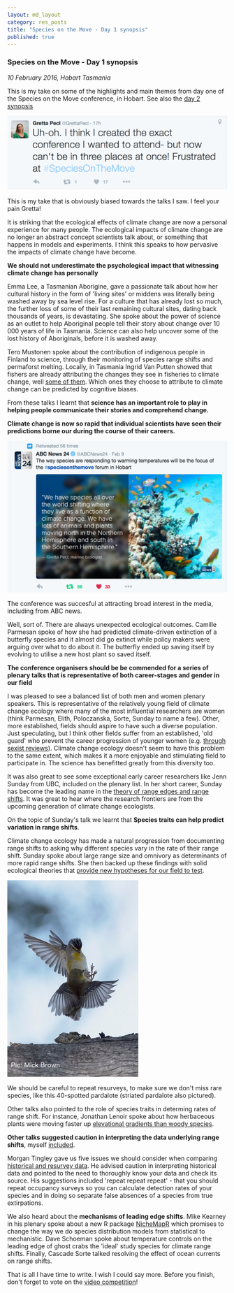 ```yaml
---
layout: md_layout
category: res_posts
title: "Species on the Move - Day 1 synopsis"
published: true  
---
```



### Species on the Move - Day 1 synopsis

*10 February 2016, Hobart Tasmania*

This is my take on some of the highlights and main themes from day one of the Species on the Move conference, in Hobart. See also the [day 2 synopsis](http://www.seascapemodels.org/res_posts/2016/02/11/SoTM_day2_synopsis.html)

<div class = "image_caption">
<img src ="/Images/pecl-laments.png" alt="tweet" class="image_float"/>
<p>
This is my take that is obviously biased towards the talks I saw. I feel your pain Gretta!
</p>
</div>

It is striking that the ecological effects of climate change are now a personal experience for many people. The ecological impacts of climate change are no longer an abstract concept scientists talk about, or something that happens in models and experiments. I think this speaks to how pervasive the impacts of climate change have become.  

**We should not underestimate the psychological impact that witnessing climate change has personally**  

Emma Lee, a Tasmanian Aborigine, gave a passionate talk about how her cultural history in the form of 'living sites' or middens was literally being washed away by sea level rise. For a culture that has already lost so much, the further loss of some of their last remaining cultural sites, dating back thousands of years, is devastating. She spoke about the power of science as an outlet to help Aboriginal people tell their story about change over 10 000 years of life in Tasmania. Science can also help  uncover some of the lost history of Aboriginals, before it is washed away.

Tero Mustonen spoke about the contribution of indigenous people in Finland to science, through their monitoring of species range shifts and permaforst melting. Locally, in Tasmania Ingrid Van Putten showed that fishers are already attributing the changes they see in fisheries to climate change, well [some of them](https://icesjms.oxfordjournals.org/content/early/2015/11/09/icesjms.fsv192.full). Which ones they choose to attribute to climate change can be predicted by cognitive biases.

From these talks I learnt that **science has an important role to play in helping people communicate their stories and comprehend change.**

**Climate change is now so rapid that individual scientists have seen their predictions borne our during the course of their careers.**

<div class = "image_caption">
<img src ="/Images/abcnews.png" alt="tweet" class="image_float"/>
<p>
The conference was succesful at attracting broad interest in the media, including from ABC news.  
</p>
</div>


 Well, sort of. There are always unexpected ecological outcomes. Camille Parmesan spoke of how she had predicted climate-driven extinction of a butterfly species and it almost did go extinct while policy makers were arguing over what to do about it. The butterfly ended up saving itself by evolving to utilise a new host plant so saved itself.

**The conference organisers should be be commended for a series of plenary talks that is representative of both career-stages and gender in our field**

I was pleased to see a balanced list of both men and women plenary speakers. This is representative of the relatively young field of climate change ecology where many of the most influential researchers are women (think Parmesan, Elith, Poloczanska, Sorte, Sunday to name a few). Other, more established, fields should aspire to have such a diverse population. Just speculating, but I think other fields suffer from an established, 'old guard' who prevent the career progression of younger women (e.g. [through sexist reviews](http://www.nature.com/news/science-and-sexism-in-the-eye-of-the-twitterstorm-1.18767)). Climate change ecology doesn't seem to have this problem to the same extent, which makes it a more enjoyable and stimulating field to participate in. The science has benefitted greatly from this diversity too.

It was also great to see some exceptional early career researchers like Jenn Sunday from UBC, included on the plenary list. In her short career, Sunday has become the leading name in the [theory of range edges and range shifts](https://scholar.google.com.au/citations?user=loUBMb4AAAAJ&hl=en&oi=ao). It was great to hear where the research frontiers are from the upcoming generation of climate change ecologists.

On the topic of Sunday's talk we learnt that **Species traits can help predict variation in range shifts**.

Climate change ecology has made a natural progression from documenting range shifts to asking why different species vary in the rate of their range shift. Sunday spoke about large range size and omnivory as determinants of more rapid range shifts. She then backed up these findings with solid ecological theories that [provide new hypotheses for our field to test](http://onlinelibrary.wiley.com/doi/10.1111/ele.12474/full).

<div class = "image_caption">
<img src ="/Images/40-spot.png" alt="tweet" class="image_float"/>
<p>
We should be careful to repeat resurveys, to make sure we don't miss rare species, like this 40-spotted pardalote (striated pardalote also pictured).
</p>
</div>

Other talks also pointed to the role of species traits in determing rates of range shift. For instance, Jonathan Lenoir spoke about how herbaceous plants were moving faster up [elevational gradients than woody species](https://scholar.google.com.au/citations?hl=en&user=Xx52nH4AAAAJ&view_op=list_works&sortby=pubdate&cstart=40&pagesize=20).

**Other talks suggested caution in interpreting the data underlying range shifts**, myself [included](http://www.seascapemodels.org/res_posts/2016/02/09/measuring_range_shifts.html).

Morgan Tingley gave us five issues we should consider when comparing [historical and resurvey data](http://www.cell.com/trends/ecology-evolution/abstract/S0169-5347%2809%2900200-6?_returnURL=http%3A%2F%2Flinkinghub.elsevier.com%2Fretrieve%2Fpii%2FS0169534709002006%3Fshowall%3Dtrue). He advised caution in interpreting historical data and pointed to the need to thoroughly know your data and check its source. His suggestions included 'repeat repeat repeat' - that you should repeat occupancy surveys so you can calculate detection rates of your species and in doing so separate false absences of a species from true extirpations.

We also heard about the **mechanisms of leading edge shifts**. Mike Kearney in his plenary spoke about a new R package [NicheMapR](https://github.com/mrke/NicheMapR) which promises to change the way we do species distribution models from statistical to mechanistic. Dave Schoeman spoke about temperature controls on the leading edge of ghost crabs the 'ideal' study species for climate range shifts. Finally, Cascade Sorte talked resolving the effect of ocean currents on range shifts.

That is all I have time to write. I wish I could say more. Before you finish, don't forget to vote on the [video competition](http://www.thinkable.org/vote_competitions/Species-on-the-Move-Video-Awards)!

